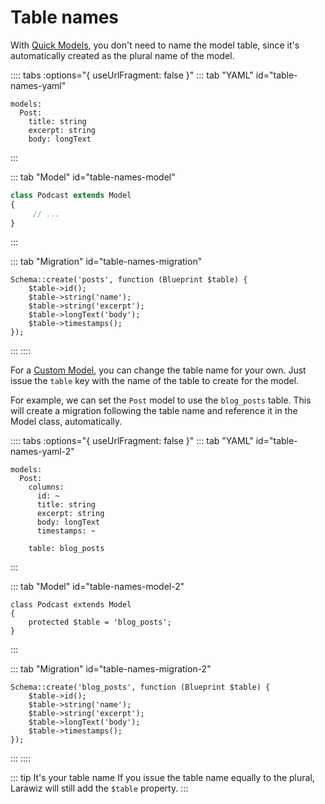 # Table names

With [Quick Models](../model.md#quick-model), you don't need to name the model table, since it's automatically created as the plural name of the model.

:::: tabs :options="{ useUrlFragment: false }"
::: tab "YAML" id="table-names-yaml"
```yaml{2}
models:
  Post:
    title: string
    excerpt: string
    body: longText
```
:::

::: tab "Model" id="table-names-model"
```php
class Podcast extends Model
{
     // ...
}
```
:::

::: tab "Migration" id="table-names-migration"
```php{1}
Schema::create('posts', function (Blueprint $table) {
    $table->id();
    $table->string('name');
    $table->string('excerpt');
    $table->longText('body');
    $table->timestamps();
});
```
:::
::::

For a [Custom Model](../model.md#custom-model), you can change the table name for your own. Just issue the `table` key with the name of the table to create for the model.

For example, we can set the `Post` model to use the `blog_posts` table. This will create a migration following the table name and reference it in the Model class, automatically.

:::: tabs :options="{ useUrlFragment: false }"
::: tab "YAML" id="table-names-yaml-2"
```yaml{10}
models:
  Post:
    columns:
      id: ~
      title: string
      excerpt: string
      body: longText
      timestamps: ~
  
    table: blog_posts
```
:::

::: tab "Model" id="table-names-model-2"
```php{3}
class Podcast extends Model
{
    protected $table = 'blog_posts';
}
```
:::

::: tab "Migration" id="table-names-migration-2"
```php{1}
Schema::create('blog_posts', function (Blueprint $table) {
    $table->id();
    $table->string('name');
    $table->string('excerpt');
    $table->longText('body');
    $table->timestamps();
});
```
:::
::::

::: tip It's your table name
If you issue the table name equally to the plural, Larawiz will still add the `$table` property.
:::

